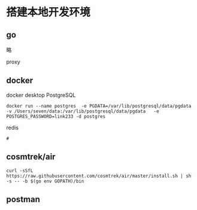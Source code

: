# 搭建本地开发环境

## go
略

proxy

## docker
docker desktop
PostgreSQL
```
docker run --name postgres  -e PGDATA=/var/lib/postgresql/data/pgdata -v /Users/seven/data:/var/lib/postgresql/data/pgdata   -e POSTGRES_PASSWORD=link233 -d postgres
```
redis
```shell script
# 
```


## cosmtrek/air

```
curl -sSfL https://raw.githubusercontent.com/cosmtrek/air/master/install.sh | sh -s -- -b $(go env GOPATH)/bin
```


## postman 